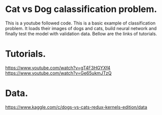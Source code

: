 # Cat vs Dog calassification problem.

This is a youtube followed code.
This is a basic example of classification problem.
It loads their images of dogs and cats,
build neural network and finally 
test the model with validation data.
Bellow are the links of tutorials.

# Tutorials.
https://www.youtube.com/watch?v=gT4F3HGYXf4     
https://www.youtube.com/watch?v=Ge65ukmJTzQ

# Data.
https://www.kaggle.com/c/dogs-vs-cats-redux-kernels-edition/data

